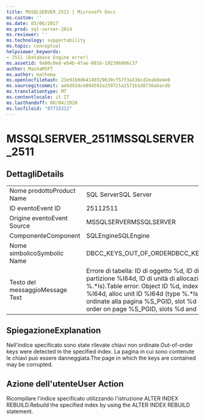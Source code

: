 ```yaml
---
title: MSSQLSERVER_2511 | Microsoft Docs
ms.custom: ''
ms.date: 03/06/2017
ms.prod: sql-server-2014
ms.reviewer: ''
ms.technology: supportability
ms.topic: conceptual
helpviewer_keywords:
- 2511 (Database Engine error)
ms.assetid: 9a00c0ed-eb4b-4fae-8016-192396006c37
author: MashaMSFT
ms.author: mathoma
ms.openlocfilehash: 23e91b0d64140329639cf57f3a336cd2eab8e4e8
ms.sourcegitcommit: ad4d92dce894592a259721a1571b1d8736abacdb
ms.translationtype: MT
ms.contentlocale: it-IT
ms.lasthandoff: 08/04/2020
ms.locfileid: "87715312"
---
```

# <a name="mssqlserver_2511"></a><span data-ttu-id="e8144-102">MSSQLSERVER_2511</span><span class="sxs-lookup"><span data-stu-id="e8144-102">MSSQLSERVER_2511</span></span>
    
## <a name="details"></a><span data-ttu-id="e8144-103">Dettagli</span><span class="sxs-lookup"><span data-stu-id="e8144-103">Details</span></span>  
  
|||  
|-|-|  
|<span data-ttu-id="e8144-104">Nome prodotto</span><span class="sxs-lookup"><span data-stu-id="e8144-104">Product Name</span></span>|<span data-ttu-id="e8144-105">SQL Server</span><span class="sxs-lookup"><span data-stu-id="e8144-105">SQL Server</span></span>|  
|<span data-ttu-id="e8144-106">ID evento</span><span class="sxs-lookup"><span data-stu-id="e8144-106">Event ID</span></span>|<span data-ttu-id="e8144-107">2511</span><span class="sxs-lookup"><span data-stu-id="e8144-107">2511</span></span>|  
|<span data-ttu-id="e8144-108">Origine evento</span><span class="sxs-lookup"><span data-stu-id="e8144-108">Event Source</span></span>|<span data-ttu-id="e8144-109">MSSQLSERVER</span><span class="sxs-lookup"><span data-stu-id="e8144-109">MSSQLSERVER</span></span>|  
|<span data-ttu-id="e8144-110">Componente</span><span class="sxs-lookup"><span data-stu-id="e8144-110">Component</span></span>|<span data-ttu-id="e8144-111">SQLEngine</span><span class="sxs-lookup"><span data-stu-id="e8144-111">SQLEngine</span></span>|  
|<span data-ttu-id="e8144-112">Nome simbolico</span><span class="sxs-lookup"><span data-stu-id="e8144-112">Symbolic Name</span></span>|<span data-ttu-id="e8144-113">DBCC_KEYS_OUT_OF_ORDER</span><span class="sxs-lookup"><span data-stu-id="e8144-113">DBCC_KEYS_OUT_OF_ORDER</span></span>|  
|<span data-ttu-id="e8144-114">Testo del messaggio</span><span class="sxs-lookup"><span data-stu-id="e8144-114">Message Text</span></span>|<span data-ttu-id="e8144-115">Errore di tabella: ID di oggetto %d, ID di indice %d, ID di partizione %I64d, ID di unità di allocazione %I64d (tipo %.\*ls).</span><span class="sxs-lookup"><span data-stu-id="e8144-115">Table error: Object ID %d, index ID %d, partition ID %I64d, alloc unit ID %I64d (type %.\*ls).</span></span> <span data-ttu-id="e8144-116">Chiavi non ordinate alla pagina %S_PGID, slot %d e %d.</span><span class="sxs-lookup"><span data-stu-id="e8144-116">Keys out of order on page %S_PGID, slots %d and %d.</span></span>|  
  
## <a name="explanation"></a><span data-ttu-id="e8144-117">Spiegazione</span><span class="sxs-lookup"><span data-stu-id="e8144-117">Explanation</span></span>  
 <span data-ttu-id="e8144-118">Nell'indice specificato sono state rilevate chiavi non ordinate.</span><span class="sxs-lookup"><span data-stu-id="e8144-118">Out-of-order keys were detected in the specified index.</span></span> <span data-ttu-id="e8144-119">La pagina in cui sono contenute le chiavi può essere danneggiata.</span><span class="sxs-lookup"><span data-stu-id="e8144-119">The page in which the keys are contained may be corrupted.</span></span>  
  
## <a name="user-action"></a><span data-ttu-id="e8144-120">Azione dell'utente</span><span class="sxs-lookup"><span data-stu-id="e8144-120">User Action</span></span>  
 <span data-ttu-id="e8144-121">Ricompilare l'indice specificato utilizzando l'istruzione ALTER INDEX REBUILD.</span><span class="sxs-lookup"><span data-stu-id="e8144-121">Rebuild the specified index by using the ALTER INDEX REBUILD statement.</span></span>  
  
  
